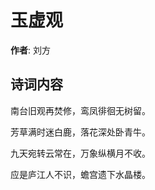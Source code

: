 # 玉虚观

**作者**: 刘方

## 诗词内容

南台旧观再焚修，鸾凤徘徊无树留。

芳草满时迷白鹿，落花深处卧青牛。

九天宛转云常在，万象纵横月不收。

应是庐江人不识，蟾宫遗下水晶楼。

